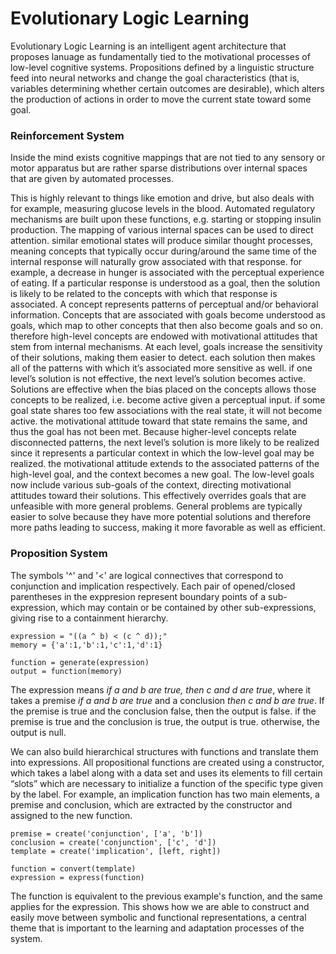 # Evolutionary Logic Learning

Evolutionary Logic Learning is an intelligent agent architecture that proposes lanuage as fundamentally tied to the motivational processes of low-level cognitive systems. Propositions defined by a linguistic structure feed into neural networks and change the goal characteristics (that is, variables determining whether certain outcomes are desirable), which alters the production of actions in order to move the current state toward some goal.

### Reinforcement System 

Inside the mind exists cognitive mappings that are not tied to any sensory or motor apparatus but are rather sparse distributions over internal spaces that are given by automated processes.

This is highly relevant to things like emotion and drive, but also deals with for example, measuring glucose levels in the blood. Automated regulatory mechanisms are built upon these functions, e.g. starting or stopping insulin production.
The mapping of various internal spaces can be used to direct attention. similar emotional states will produce similar thought processes, meaning concepts that typically occur during/around the same time of the internal response will naturally grow associated with that response. for example, a decrease in hunger is associated with the perceptual experience of eating.
If a particular response is understood as a goal, then the solution is likely to be related to the concepts with which that response is associated. A concept represents patterns of perceptual and/or behavioral information.
Concepts that are associated with goals become understood as goals, which map to other concepts that then also become goals and so on. therefore high-level concepts are endowed with motivational attitudes that stem from internal mechanisms.
At each level, goals increase the sensitivity of their solutions, making them easier to detect. each solution then makes all of the patterns with which it’s associated more sensitive as well. if one level’s solution is not effective, the next level’s solution becomes active.
Solutions are effective when the bias placed on the concepts allows those concepts to be realized, i.e. become active given a perceptual input. if some goal state shares too few associations with the real state, it will not become active. the motivational attitude toward that state remains the same, and thus the goal has not been met.
Because higher-level concepts relate disconnected patterns, the next level’s solution is more likely to be realized since it represents a particular context in which the low-level goal may be realized. the motivational attitude extends to the associated patterns of the high-level goal, and the context becomes a new goal.
The low-level goals now include various sub-goals of the context, directing motivational attitudes toward their solutions. This effectively overrides goals that are unfeasible with more general problems. General problems are typically easier to solve because they have more potential solutions and therefore more paths leading to success, making it more favorable as well as efficient.

### Proposition System

The symbols '^' and '<' are logical connectives that correspond to conjunction and implication respectively. Each pair of opened/closed parentheses in the exppresion represent boundary points of a sub-expression, which may contain or be contained by other sub-expressions, giving rise to a containment hierarchy. 

    expression = "((a ^ b) < (c ^ d));" 
    memory = {'a':1,'b':1,'c':1,'d':1}
    
    function = generate(expression)
    output = function(memory)
    
The expression means *if a and b are true, then c and d are true*, where it takes a premise *if a and b are true* and a conclusion *then c and b are true*. If the premise is true and the conclusion false, then the output is false. if the premise is true and the conclusion is true, the output is true. otherwise, the output is null.

We can also build hierarchical structures with functions and translate them into expressions. All propositional functions are created using a constructor, which takes a label along with a data set and uses its elements to fill certain “slots” which are necessary to initialize a function of the specific type given by the label. For example, an implication function has two main elements, a premise and conclusion, which are extracted by the constructor and assigned to the new function. 

    premise = create('conjunction', ['a', 'b'])
    conclusion = create('conjunction', ['c', 'd'])
    template = create('implication', [left, right])

    function = convert(template)
    expression = express(function)

The function is equivalent to the previous example's function, and the same applies for the expression. This shows how we are able to construct and easily move between symbolic and functional representations, a central theme that is important to the learning and adaptation processes of the system.


